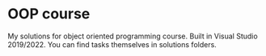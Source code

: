 # OOP course
My solutions for object oriented programming course. Built in Visual Studio 2019/2022.
You can find tasks themselves in solutions folders.
